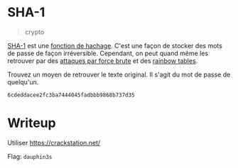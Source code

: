 # SHA-1

> crypto

[SHA-1](https://fr.wikipedia.org/wiki/SHA-1) est une [fonction de hachage](https://fr.wikipedia.org/wiki/Fonction_de_hachage). C'est une façon de stocker des mots de passe de façon irréversible. Cependant, on peut quand même les retrouver par des [attaques par force brute](https://fr.wikipedia.org/wiki/Attaque_par_force_brute) et des [rainbow tables](https://fr.wikipedia.org/wiki/Rainbow_table).

Trouvez un moyen de retrouver le texte original. Il s'agit du mot de passe de quelqu'un. 

`6cdeddacee2fc3ba7444045fadbbb9868b737d35`

# Writeup

Utiliser https://crackstation.net/

Flag: `dauphin3s`
